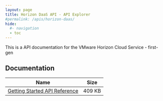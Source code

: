 ```yaml
---
layout: page
title: Horizon DaaS API - API Explorer
#permalink: /apis/horizon-daas/
hide:
  #- navigation
  - toc
---
```


This is a API documentation for the VMware Horizon Cloud Service - first-gen

## Documentation  
| Name | Size |
| --- | --- |
| [Getting Started API Reference](horizondaas-api.pdf) | 409 KB |

<swagger-ui src="HCS_20_2_swagger.json"/>
